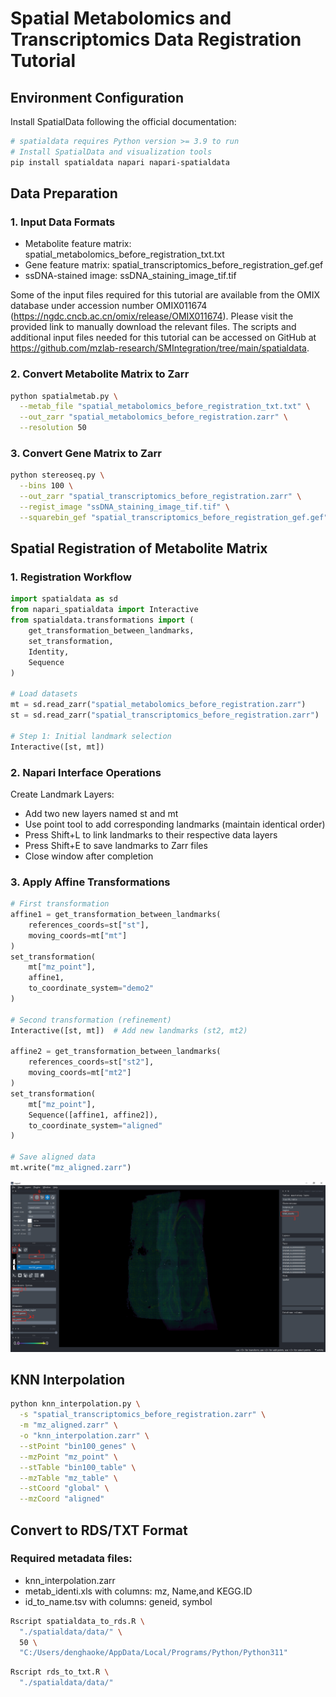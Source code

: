 # Spatial Metabolomics and Transcriptomics Data Registration Tutorial
## Environment Configuration
Install SpatialData following the official documentation:
```bash
# spatialdata requires Python version >= 3.9 to run 
# Install SpatialData and visualization tools
pip install spatialdata napari napari-spatialdata
```
## Data Preparation
### **1. Input Data Formats**
  - Metabolite feature matrix: spatial_metabolomics_before_registration_txt.txt 
  - Gene feature matrix: spatial_transcriptomics_before_registration_gef.gef
  - ssDNA-stained image: ssDNA_staining_image_tif.tif

Some of the input files required for this tutorial are available from the OMIX database under accession number OMIX011674 (https://ngdc.cncb.ac.cn/omix/release/OMIX011674). Please visit the provided link to manually download the relevant files. The scripts and additional input files needed for this tutorial can be accessed on GitHub at https://github.com/mzlab-research/SMIntegration/tree/main/spatialdata.

### **2. Convert Metabolite Matrix to Zarr**
```bash
python spatialmetab.py \
  --metab_file "spatial_metabolomics_before_registration_txt.txt" \
  --out_zarr "spatial_metabolomics_before_registration.zarr" \
  --resolution 50
```

### **3. Convert Gene Matrix to Zarr**
```bash
python stereoseq.py \
  --bins 100 \
  --out_zarr "spatial_transcriptomics_before_registration.zarr" \
  --regist_image "ssDNA_staining_image_tif.tif" \
  --squarebin_gef "spatial_transcriptomics_before_registration_gef.gef"
```
## Spatial Registration of Metabolite Matrix
### **1. Registration Workflow**
```python
import spatialdata as sd
from napari_spatialdata import Interactive
from spatialdata.transformations import (
    get_transformation_between_landmarks,
    set_transformation,
    Identity,
    Sequence
)

# Load datasets
mt = sd.read_zarr("spatial_metabolomics_before_registration.zarr")
st = sd.read_zarr("spatial_transcriptomics_before_registration.zarr")

# Step 1: Initial landmark selection
Interactive([st, mt])
```
### **2. Napari Interface Operations**
Create Landmark Layers:
  - Add two new layers named st and mt
  - Use point tool to add corresponding landmarks (maintain identical order)
  - Press Shift+L to link landmarks to their respective data layers
  - Press Shift+E to save landmarks to Zarr files
  - Close window after completion
### **3. Apply Affine Transformations**
```python
# First transformation
affine1 = get_transformation_between_landmarks(
    references_coords=st["st"],
    moving_coords=mt["mt"]
)
set_transformation(
    mt["mz_point"],
    affine1,
    to_coordinate_system="demo2"
)

# Second transformation (refinement)
Interactive([st, mt])  # Add new landmarks (st2, mt2)

affine2 = get_transformation_between_landmarks(
    references_coords=st["st2"],
    moving_coords=mt["mt2"]
)
set_transformation(
    mt["mz_point"],
    Sequence([affine1, affine2]),
    to_coordinate_system="aligned"
)

# Save aligned data
mt.write("mz_aligned.zarr")
```
![Interactive landmark selection in Napari](spatialdata/landmark_alignment.png)


## KNN Interpolation
```bash
python knn_interpolation.py \
  -s "spatial_transcriptomics_before_registration.zarr" \
  -m "mz_aligned.zarr" \
  -o "knn_interpolation.zarr" \
  --stPoint "bin100_genes" \
  --mzPoint "mz_point" \
  --stTable "bin100_table" \
  --mzTable "mz_table" \
  --stCoord "global" \
  --mzCoord "aligned"
```

## Convert to RDS/TXT Format
### **Required metadata files**:
  - knn_interpolation.zarr
  - metab_identi.xls with columns: mz, Name,and KEGG.ID
  - id_to_name.tsv with columns: geneid, symbol

```bash
Rscript spatialdata_to_rds.R \
  "./spatialdata/data/" \
  50 \ 
  "C:/Users/denghaoke/AppData/Local/Programs/Python/Python311"
```


```bash
Rscript rds_to_txt.R \
  "./spatialdata/data/"
```
